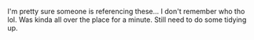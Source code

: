 I'm pretty sure someone is referencing these... I don't remember who tho lol.  Was kinda all over the place for a minute.  Still need to do some tidying up.